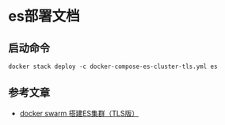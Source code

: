 # es部署文档

## 启动命令

```shell
docker stack deploy -c docker-compose-es-cluster-tls.yml es
```

## 参考文章

- [docker swarm 搭建ES集群（TLS版）](https://www.cnblogs.com/JentZhang/p/17227129.html)
